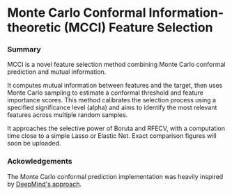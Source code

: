 # Monte Carlo Conformal Information-theoretic (MCCI) Feature Selection

### Summary

MCCI is a novel feature selection method combining Monte Carlo conformal prediction and mutual information.

It computes mutual information between features and the target, then uses Monte Carlo sampling to estimate a conformal threshold and feature importance scores.
This method calibrates the selection process using a specified significance level (alpha) and aims to identify the most relevant features across multiple random samples.

It approaches the selective power of Boruta and RFECV, with a computation time close to a simple Lasso or Elastic Net. Exact comparison figures will soon be uploaded.

### Ackowledgements

The Monte Carlo conformal prediction implementation was heavily inspired by [DeepMind's approach](https://github.com/google-deepmind/uncertain_ground_truth/blob/main/monte_carlo.py).

